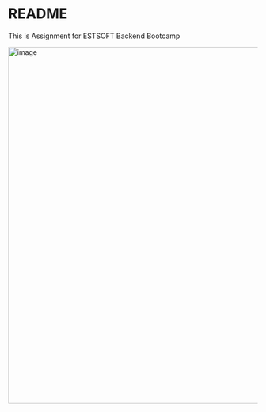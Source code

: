 # README

This is Assignment for ESTSOFT Backend Bootcamp

<img width="719" alt="image" src="https://github.com/user-attachments/assets/28cd009c-c392-41ab-b8f4-971cd09ba304" />
